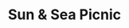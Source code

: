 ---
order: 64
image: "https://cdn.filestackcontent.com/1j5XS2rtQDyHaLGhX9ZP/convert?cache=true&compress=true&quality=90&format=webp&w=1000&fit=max"
title:   Sun & Sea Picnic
infose: 3 horas- 2 personas
link: "https://fareharbor.com/embeds/book/adventurespuertorico/items/517977/calendar/2025/10/?asn=fhdn&asn-ref=turisteandoenpuertorico&ref=turisteandoenpuertorico&marketplace=yes&flow=no&full-items=yes"
---